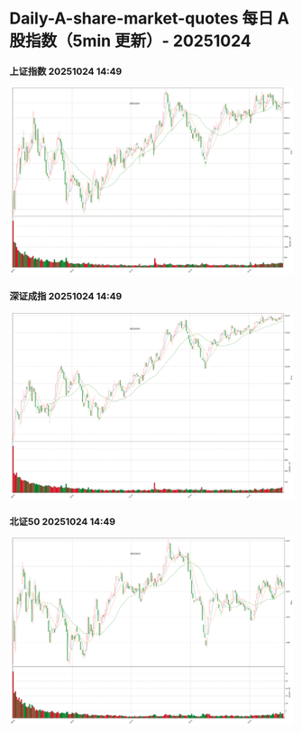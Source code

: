 
# Daily-A-share-market-quotes 每日 A 股指数（5min 更新）- 20251024

### 上证指数 20251024 14:49
![](./fig/2025/10/20251024-sh000001.png)

### 深证成指 20251024 14:49
![](./fig/2025/10/20251024-sz399001.png)

### 北证50 20251024 14:49
![](./fig/2025/10/20251024-bj899050.png)

